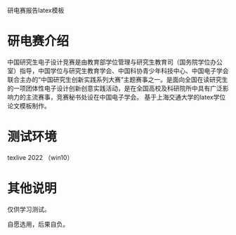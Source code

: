 研电赛报告latex模板
# 研电赛介绍
中国研究生电子设计竞赛是由教育部学位管理与研究生教育司（国务院学位办公室）指导，中国学位与研究生教育学会、中国科协青少年科技中心、中国电子学会联合主办的“中国研究生创新实践系列大赛”主题赛事之一。是面向全国在读研究生的一项团体性电子设计创新创意实践活动，是在全国高校及科研院所中具有广泛影响力的主流赛事，竞赛秘书处设在中国电子学会。
基于上海交通大学的latex学位论文模板制作。

# 测试环境
texlive 2022 （win10）

# 其他说明

仅供学习测试。

自愿选用，后果自负。
